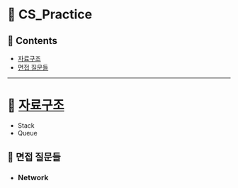 # :pushpin: CS_Practice

## 📝 Contents
* [자료구조](https://github.com/JH-TT/CS_Practice/blob/main/README.md#apple-%EC%9E%90%EB%A3%8C%EA%B5%AC%EC%A1%B0)
* [면접 질문들](https://github.com/JH-TT/CS_Practice/blob/main/README.md#speech_balloon-%EB%A9%B4%EC%A0%91-%EC%A7%88%EB%AC%B8%EB%93%A4)
***
# :apple: [자료구조](https://github.com/JH-TT/CS_Practice/blob/main/Contents/Date_Structure.md)
* Stack
* Queue
## :speech_balloon: 면접 질문들
* ### Network
